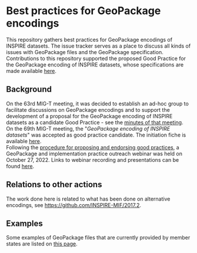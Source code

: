 # Best practices for GeoPackage encodings
This repository gathers best practices for GeoPackage encodings of INSPIRE datasets. The issue tracker serves as a place to discuss all kinds of issues with GeoPackage files and the GeoPackage specification.<br>
Contributions to this repository supported the proposed Good Practice for the GeoPackage encoding of INSPIRE datasets, whose specifications are made available [here](/spec/GeoPackage_Good_Practice_initiation_fiche.md).<br>

## Background
On the 63rd MIG-T meeting, it was decided to establish an ad-hoc group to facilitate discussions on GeoPackage encodings and to support the development of a  proposal for the GeoPackage encoding of INSPIRE datasets as a candidate Good Practice - see the [minutes of that meeting](https://wikis.ec.europa.eu/pages/viewpage.action?pageId=33528069).<br>
On the 69th MIG-T meeting, the "_GeoPackage encoding of INSPIRE datasets_" was accepted as good practice candidate. The initiation fiche is available [here](/spec/GeoPackage_Good_Practice_initiation_fiche.md).<br>
Following the [procedure for proposing and endorsing good practices](https://inspire.ec.europa.eu/portfolio/good-practice-library), a GeoPackage and implementation practice outreach webinar was held on October 27, 2022. Links to webinar recording and presentations can be found [here](https://inspire.ec.europa.eu/events/inspire-good-practice-geopackage-and-implementation-practice-webinar).

## Relations to other actions
The work done here is related to what has been done on alternative encodings, see https://github.com/INSPIRE-MIF/2017.2.

## Examples
Some examples of GeoPackage files that are currently provided by member states are listed on [this page](/examples/overview.md).
